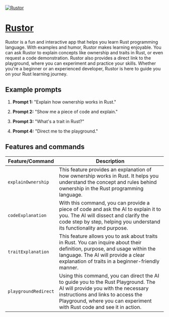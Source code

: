 [![Rustor](https://files.oaiusercontent.com/file-BfAuqXO2gH7a9fTow200S6Y9?se=2123-10-16T23%3A53%3A26Z&sp=r&sv=2021-08-06&sr=b&rscc=max-age%3D31536000%2C%20immutable&rscd=attachment%3B%20filename%3Drust-logo-blk.png&sig=%2Bi5K1%2Bt050lCOTeg500dKeGCTKeRJAOBhtd1rE%2BZWLY%3D)](https://chat.openai.com/g/g-IAufDuAeW-rustor)

# [Rustor](https://chat.openai.com/g/g-IAufDuAeW-rustor)

Rustor is a fun and interactive app that helps you learn Rust programming language. With examples and humor, Rustor makes learning enjoyable. You can ask Rustor to explain concepts like ownership and traits in Rust, or even request a code demonstration. Rustor also provides a direct link to the playground, where you can experiment and practice your skills. Whether you're a beginner or an experienced developer, Rustor is here to guide you on your Rust learning journey.

## Example prompts

1. **Prompt 1:** "Explain how ownership works in Rust."

2. **Prompt 2:** "Show me a piece of code and explain."

3. **Prompt 3:** "What's a trait in Rust?"

4. **Prompt 4:** "Direct me to the playground."

## Features and commands

| Feature/Command | Description |
| --- | --- |
| `explainOwnership` | This feature provides an explanation of how ownership works in Rust. It helps you understand the concept and rules behind ownership in the Rust programming language. |
| `codeExplanation` | With this command, you can provide a piece of code and ask the AI to explain it to you. The AI will dissect and clarify the code step by step, helping you understand its functionality and purpose. |
| `traitExplanation` | This feature allows you to ask about traits in Rust. You can inquire about their definition, purpose, and usage within the language. The AI will provide a clear explanation of traits in a beginner-friendly manner. |
| `playgroundRedirect` | Using this command, you can direct the AI to guide you to the Rust Playground. The AI will provide you with the necessary instructions and links to access the Playground, where you can experiment with Rust code and see it in action. |